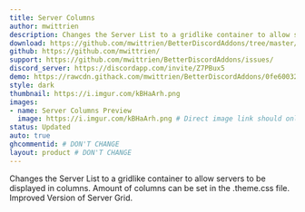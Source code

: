 ```yaml
---
title: Server Columns
author: mwittrien
description: Changes the Server List to a gridlike container to allow servers to be displayed in columns. Amount of columns can be set in the .theme.css file. Improved Version of Server Grid. 
download: https://github.com/mwittrien/BetterDiscordAddons/tree/master/Themes/ServerColumns
github: https://github.com/mwittrien/
support: https://github.com/mwittrien/BetterDiscordAddons/issues/
discord_server: https://discordapp.com/invite/Z7PBux5
demo: https://rawcdn.githack.com/mwittrien/BetterDiscordAddons/0fe60032a18094193b6e9a6e90e9744293c57f3f/Themes/ServerColumns/ServerColumns.theme.css
style: dark
thumbnail: https://i.imgur.com/kBHaArh.png
images:
- name: Server Columns Preview
  image: https://i.imgur.com/kBHaArh.png # Direct image link should only be used here. Imgur isn't required but if it isn't used then further inspection will happen
status: Updated
auto: true
ghcommentid: # DON'T CHANGE
layout: product # DON'T CHANGE
---
```

Changes the Server List to a gridlike container to allow servers to be displayed in columns. Amount of columns can be set in the .theme.css file. Improved Version of Server Grid. 